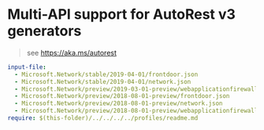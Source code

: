 # Multi-API support for AutoRest v3 generators

> see https://aka.ms/autorest

``` yaml $(enable-multi-api)
input-file:
  - Microsoft.Network/stable/2019-04-01/frontdoor.json
  - Microsoft.Network/stable/2019-04-01/network.json
  - Microsoft.Network/preview/2019-03-01-preview/webapplicationfirewall.json
  - Microsoft.Network/preview/2018-08-01-preview/frontdoor.json
  - Microsoft.Network/preview/2018-08-01-preview/network.json
  - Microsoft.Network/preview/2018-08-01-preview/webapplicationfirewall.json
require: $(this-folder)/../../../../profiles/readme.md
```
